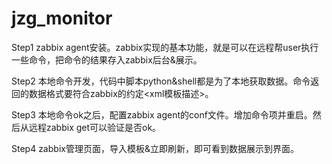 # jzg_monitor

Step1 zabbix agent安装。zabbix实现的基本功能，就是可以在远程帮user执行一些命令，把命令的结果存入zabbix后台&展示。

Step2 本地命令开发，代码中脚本python&shell都是为了本地获取数据。命令返回的数据格式要符合zabbix的约定<xml模板描述>。

Step3 本地命令ok之后，配置zabbix agent的conf文件。增加命令项并重启。然后从远程zabbix get可以验证是否ok。

Step4 zabbix管理页面，导入模板&立即刷新，即可看到数据展示到界面。

